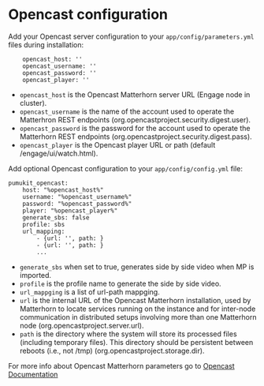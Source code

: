 Opencast configuration
======================

Add your Opencast server configuration to your `app/config/parameters.yml` files during installation:

```
    opencast_host: ''
    opencast_username: ''
    opencast_password: ''
    opencast_player: ''
```

   - `opencast_host` is the Opencast Matterhorn server URL (Engage node in cluster).
   - `opencast_username` is the name of the account used to operate the Matterhron REST endpoints (org.opencastproject.security.digest.user).
   - `opencast_password` is the password for the account used to operate the Matterhorn REST endpoints (org.opencastproject.security.digest.pass).
   - `opencast_player` is the Opencast player URL or path (default /engage/ui/watch.html).


Add optional Opencast configuration to your `app/config/config.yml` file:

```
pumukit_opencast:
    host: "%opencast_host%"
    username: "%opencast_username%"
    password: "%opencast_password%"
    player: "%opencast_player%"
    generate_sbs: false
    profile: sbs
    url_mapping:
        - {url: '', path: }
        - {url: '', path: }
        ...
```

   - `generate_sbs` when set to true, generates side by side video when MP is imported.
   - `profile` is the profile name to generate the side by side video.
   - `url_mappging` is a list of url-path mappging.
   - `url` is the internal URL of the Opencast Matterhorn installation, used by Matterhorn to locate services running on the instance and for inter-node communication in distributed setups involving more than one Matterhorn node (org.opencastproject.server.url).
   - `path` is the directory where the system will store its processed files (including temporary files). This directory should be persistent between reboots (i.e., not /tmp) (org.opencastproject.storage.dir).

For more info about Opencast Matterhorn parameters go to [Opencast Documentation](https://bitbucket.org/opencast-community/matterhorn/src/d9890525acc0c14ee20b2523da4873551c6a91f2/etc/config.properties?at=master)